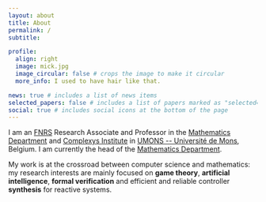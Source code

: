 ```yaml
---
layout: about
title: About
permalink: /
subtitle: 

profile:
  align: right
  image: mick.jpg
  image_circular: false # crops the image to make it circular
  more_info: I used to have hair like that.

news: true # includes a list of news items
selected_papers: false # includes a list of papers marked as "selected={true}"
social: true # includes social icons at the bottom of the page
---
```


I am an <a href="http://www.frs-fnrs.be/">FNRS</a> Research Associate and Professor in the <a href="https://web.umons.ac.be/fs-mathematique/">Mathematics Department</a> and <a href="https://web.umons.ac.be/complexys/en/">Complexys Institute</a> in <a href="http://www.umons.ac.be">UMONS -- Université de Mons</a>, Belgium. I am currently the head of the <a href="https://web.umons.ac.be/fs-mathematique/">Mathematics Department</a>.

My work is at the crossroad between computer science and mathematics: my research interests are mainly focused on <strong>game theory</strong>, <strong>artificial intelligence</strong>, <strong>formal verification</strong> and efficient and reliable controller <strong>synthesis</strong> for reactive systems.

